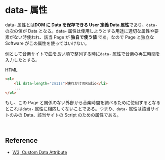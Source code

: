 # data- 属性

data- 属性とは**DOM に Data を保存できる User 定義 Data 属性**であり、`data-`の次の値が Data となる。data- 属性は使用しようとする用途に適切な属性や要素がない時使われ、該当 Page が **独自で使う値** であ。なので Page と独立な Software がこの属性を使ってはいけない。

例として音楽サイトで曲を長い順で整列する時に`data-` 属性で音楽の再生時間を入力したとする。

HTML

```html
<ol>
    <li data-length="2m11s">壊れかけのRadio</li>
    ...
</ol>
```

もし、この Page と関係のない外部から音楽時間を調べるために使用するとなるとこれは`data-` 属性に相応しくないことである。つまり、`data-` 属性は該当サイトのみの Data、該当サイトの Script のための属性である。

<br>

## Reference

-   [W3, Custom Data Attribute](https://www.w3.org/TR/2011/WD-html5-20110525/elements.html#custom-data-attribute)
